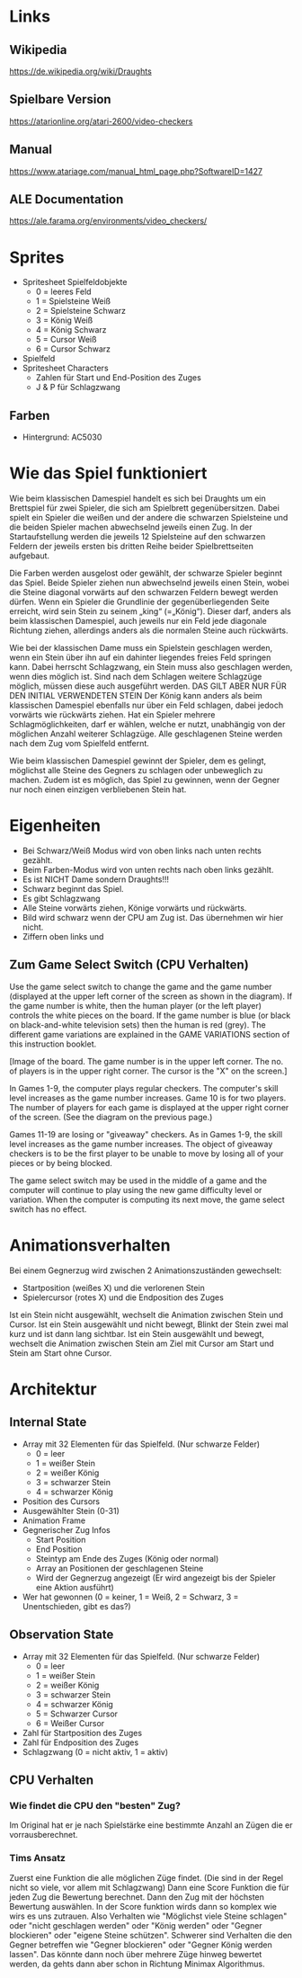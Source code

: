 # Links
## Wikipedia
https://de.wikipedia.org/wiki/Draughts
## Spielbare Version
https://atarionline.org/atari-2600/video-checkers
## Manual
https://www.atariage.com/manual_html_page.php?SoftwareID=1427
## ALE Documentation
https://ale.farama.org/environments/video_checkers/

# Sprites
- Spritesheet Spielfeldobjekte
  - 0 = leeres Feld
  - 1 = Spielsteine Weiß
  - 2 = Spielsteine Schwarz
  - 3 = König Weiß
  - 4 = König Schwarz
  - 5 = Cursor Weiß
  - 6 = Cursor Schwarz
- Spielfeld
- Spritesheet Characters
  - Zahlen für Start und End-Position des Zuges
  - J & P für Schlagzwang

## Farben
- Hintergrund: AC5030

# Wie das Spiel funktioniert
Wie beim klassischen Damespiel handelt es sich bei Draughts um ein Brettspiel
für zwei Spieler, die sich am Spielbrett gegenübersitzen.
Dabei spielt ein Spieler die weißen und der andere die schwarzen Spielsteine
und die beiden Spieler machen abwechselnd jeweils einen Zug.
In der Startaufstellung werden die jeweils 12 Spielsteine auf den schwarzen
Feldern der jeweils ersten bis dritten Reihe beider Spielbrettseiten aufgebaut.

Die Farben werden ausgelost oder gewählt,
der schwarze Spieler beginnt das Spiel.
Beide Spieler ziehen nun abwechselnd jeweils einen Stein, wobei die Steine
diagonal vorwärts auf den schwarzen Feldern bewegt werden dürfen.
Wenn ein Spieler die Grundlinie der gegenüberliegenden Seite erreicht,
wird sein Stein zu seinem „king“ (=„König“).
Dieser darf, anders als beim klassischen Damespiel,
auch jeweils nur ein Feld jede diagonale Richtung ziehen,
allerdings anders als die normalen Steine auch rückwärts.

Wie bei der klassischen Dame muss ein Spielstein geschlagen werden,
wenn ein Stein über ihn auf ein dahinter liegendes freies Feld springen kann.
Dabei herrscht Schlagzwang, ein Stein muss also geschlagen werden,
wenn dies möglich ist. Sind nach dem Schlagen weitere Schlagzüge möglich, 
müssen diese auch ausgeführt werden. DAS GILT ABER NUR FÜR DEN INITIAL VERWENDETEN STEIN 
Der König kann anders als beim klassischen Damespiel ebenfalls nur über
ein Feld schlagen, dabei jedoch vorwärts wie rückwärts ziehen.
Hat ein Spieler mehrere Schlagmöglichkeiten, darf er wählen, welche er nutzt,
unabhängig von der möglichen Anzahl weiterer Schlagzüge.
Alle geschlagenen Steine werden nach dem Zug vom Spielfeld entfernt.

Wie beim klassischen Damespiel gewinnt der Spieler, dem es gelingt,
möglichst alle Steine des Gegners zu schlagen oder unbeweglich zu machen.
Zudem ist es möglich, das Spiel zu gewinnen, wenn der Gegner nur noch 
einen einzigen verbliebenen Stein hat.


# Eigenheiten
- Bei Schwarz/Weiß Modus wird von oben links nach unten rechts gezählt.
- Beim Farben-Modus wird von unten rechts nach oben links gezählt.
- Es ist NICHT Dame sondern Draughts!!!
- Schwarz beginnt das Spiel.
- Es gibt Schlagzwang
- Alle Steine vorwärts ziehen, Könige vorwärts und rückwärts.
- Bild wird schwarz wenn der CPU am Zug ist. Das übernehmen wir hier nicht.
- Ziffern oben links und

## Zum Game Select Switch (CPU Verhalten)

Use the game select switch to change the game and the game number
(displayed at the upper left corner of the screen as shown in the
diagram).  If the game number is white, then the human player (or the
left player) controls the white pieces on the board.  If the game
number is blue (or black on black-and-white television sets) then the
human is red (grey).  The different game variations are explained in
the GAME VARIATIONS section of this instruction booklet.

[Image of the board.  The game number is in the upper left corner.  The
no. of players is in the upper right corner.  The cursor is the "X" on
the screen.]

In Games 1-9, the computer plays regular checkers.  The computer's
skill level increases as the game number increases.  Game 10 is for two
players.  The number of players for each game is displayed at the upper
right corner of the screen.  (See the diagram on the previous page.)

Games 11-19 are losing or "giveaway" checkers.  As in Games 1-9, the
skill level increases as the game number increases.  The object of
giveaway checkers is to be the first player to be unable to move by
losing all of your pieces or by being blocked.

The game select switch may be used in the middle of a game and the
computer will continue to play using the new game difficulty level or
variation.  When the computer is computing its next move, the game
select switch has no effect.

# Animationsverhalten
Bei einem Gegnerzug wird zwischen 2 Animationszuständen gewechselt:
- Startposition (weißes X) und die verlorenen Stein
- Spielercursor (rotes X) und die Endposition des Zuges

Ist ein Stein nicht ausgewählt, wechselt die Animation zwischen Stein und Cursor.
Ist ein Stein ausgewählt und nicht bewegt, Blinkt der Stein zwei mal kurz und ist dann lang sichtbar.
Ist ein Stein ausgewählt und bewegt, wechselt die Animation zwischen Stein am Ziel mit Cursor am Start und Stein am Start ohne Cursor.

# Architektur
## Internal State
- Array mit 32 Elementen für das Spielfeld. (Nur schwarze Felder)
  - 0 = leer
  - 1 = weißer Stein
  - 2 = weißer König
  - 3 = schwarzer Stein
  - 4 = schwarzer König
- Position des Cursors
- Ausgewählter Stein (0-31)
- Animation Frame
- Gegnerischer Zug Infos
  - Start Position
  - End Position
  - Steintyp am Ende des Zuges (König oder normal)
  - Array an Positionen der geschlagenen Steine
  - Wird der Gegnerzug angezeigt (Er wird angezeigt bis der Spieler eine Aktion ausführt)
- Wer hat gewonnen (0 = keiner, 1 = Weiß, 2 = Schwarz, 3 = Unentschieden, gibt es das?)
## Observation State
- Array mit 32 Elementen für das Spielfeld. (Nur schwarze Felder)
  - 0 = leer
  - 1 = weißer Stein
  - 2 = weißer König
  - 3 = schwarzer Stein
  - 4 = schwarzer König
  - 5 = Schwarzer Cursor
  - 6 = Weißer Cursor
- Zahl für Startposition des Zuges
- Zahl für Endposition des Zuges
- Schlagzwang (0 = nicht aktiv, 1 = aktiv)
## CPU Verhalten
### Wie findet die CPU den "besten" Zug?
Im Original hat er je nach Spielstärke eine bestimmte Anzahl an Zügen die er vorrausberechnet.
### Tims Ansatz
Zuerst eine Funktion die alle möglichen Züge findet. (Die sind in der Regel nicht so viele, vor allem mit Schlagzwang)
Dann eine Score Funktion die für jeden Zug die Bewertung berechnet.
Dann den Zug mit der höchsten Bewertung auswählen.
In der Score funktion wirds dann so komplex wie wirs es uns zutrauen.
Also Verhalten wie "Möglichst viele Steine schlagen" oder "nicht geschlagen werden" oder "König werden" oder "Gegner blockieren" oder "eigene Steine schützen".
Schwerer sind Verhalten die den Gegner betreffen wie "Gegner blockieren" oder "Gegner König werden lassen".
Das könnte dann noch über mehrere Züge hinweg bewertet werden, da gehts dann aber schon in Richtung Minimax Algorithmus.